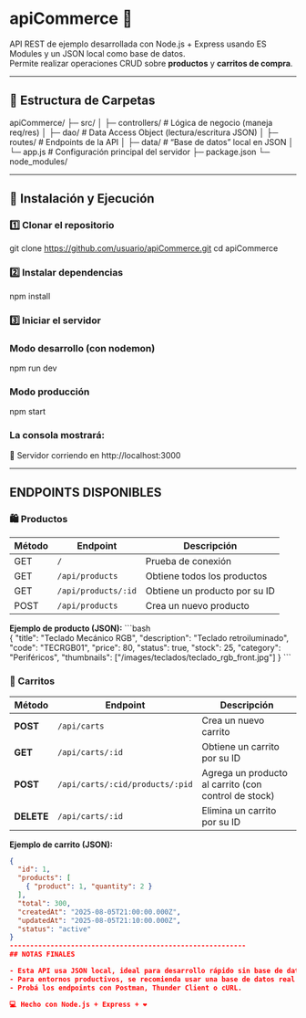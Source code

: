 # apiCommerce 🛒

API REST de ejemplo desarrollada con Node.js + Express usando ES Modules y un JSON local como base de datos.  
Permite realizar operaciones CRUD sobre **productos** y **carritos de compra**.

----------------------------------------------------------
## 📂 Estructura de Carpetas

apiCommerce/
├─ src/
│  ├─ controllers/        # Lógica de negocio (maneja req/res)
│  ├─ dao/                # Data Access Object (lectura/escritura JSON)
│  ├─ routes/             # Endpoints de la API
│  ├─ data/               # “Base de datos” local en JSON
│  └─ app.js              # Configuración principal del servidor
├─ package.json
└─ node_modules/

----------------------------------------------------------
## 🚀 Instalación y Ejecución

### 1️⃣ Clonar el repositorio
git clone https://github.com/usuario/apiCommerce.git
cd apiCommerce

### 2️⃣ Instalar dependencias
npm install

### 3️⃣ Iniciar el servidor
###  Modo desarrollo (con nodemon)
npm run dev

### Modo producción
npm start

### La consola mostrará:
 🚀 Servidor corriendo en http://localhost:3000

----------------------------------------------------------
## ENDPOINTS DISPONIBLES

### 🛍 Productos

| Método | Endpoint                 | Descripción                         |
|--------|-------------------------|-------------------------------------|
| GET    | `/`                     | Prueba de conexión                  |
| GET    | `/api/products`         | Obtiene todos los productos         |
| GET    | `/api/products/:id`     | Obtiene un producto por su ID       |
| POST   | `/api/products`         | Crea un nuevo producto              |
**Ejemplo de producto (JSON):**
  \`\`\`bash  
{
  "title": "Teclado Mecánico RGB",
  "description": "Teclado retroiluminado",
  "code": "TECRGB01",
  "price": 80,
  "status": true,
  "stock": 25,
  "category": "Periféricos",
  "thumbnails": ["/images/teclados/teclado_rgb_front.jpg"]
}
\`\`\`  

### 🛒 Carritos

| Método  | Endpoint                                | Descripción                                    |
|---------|----------------------------------------|------------------------------------------------|
| **POST**   | `/api/carts`                            | Crea un nuevo carrito                          |
| **GET**    | `/api/carts/:id`                        | Obtiene un carrito por su ID                   |
| **POST**   | `/api/carts/:cid/products/:pid`         | Agrega un producto al carrito (con control de stock) |
| **DELETE** | `/api/carts/:id`                        | Elimina un carrito por su ID                   |

**Ejemplo de carrito (JSON):**
```json
{
  "id": 1,
  "products": [
    { "product": 1, "quantity": 2 }
  ],
  "total": 300,
  "createdAt": "2025-08-05T21:00:00.000Z",
  "updatedAt": "2025-08-05T21:10:00.000Z",
  "status": "active"
}
----------------------------------------------------------
## NOTAS FINALES

- Esta API usa JSON local, ideal para desarrollo rápido sin base de datos real.
- Para entornos productivos, se recomienda usar una base de datos real y variables de entorno.
- Probá los endpoints con Postman, Thunder Client o cURL.

💻 Hecho con Node.js + Express + ❤️
